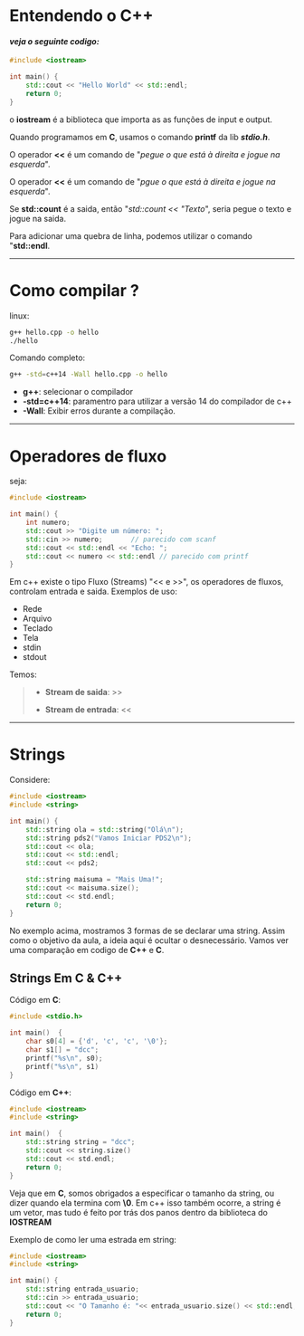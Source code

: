 # Entendendo o C++ 

#### *veja o seguinte codigo:*

```cpp
#include <iostream>

int main() {
    std::cout << "Hello World" << std::endl;
    return 0;
}
```

o **iostream** é a biblioteca que importa as as funções de input e output.

Quando programamos em **C**, usamos o comando **printf** da lib ***stdio.h***.

O operador **<<** é um comando de "*pegue o que está à direita e jogue na esquerda*".


O operador **<<** é um comando de "*pgue o que está à direita e jogue na esquerda*".

Se **std::count** é a saida, então "*std::count << "Texto*", seria pegue o texto e jogue na saida. 

Para adicionar uma quebra de linha, podemos utilizar o comando "**std::endl**.

<hr>

# Como compilar ? 

linux: 
```sh
g++ hello.cpp -o hello
./hello
```

Comando completo: 
```sh
g++ -std=c++14 -Wall hello.cpp -o hello
```
* **g++**: selecionar o compilador
* **-std=c++14**: paramentro para utilizar a versão 14 do compilador de c++
* **-Wall**: Exibir erros durante a compilação.
<hr>

# Operadores de fluxo

seja: 
```cpp 
#include <iostream>

int main() {
    int numero;
    std::cout >> "Digite um número: ";
    std::cin >> numero;       // parecido com scanf
    std::cout << std::endl << "Echo: ";
    std::cout << numero << std::endl // parecido com printf
}
```

Em c++ existe o tipo Fluxo (Streams) "<< e >>", os operadores de fluxos, controlam entrada e saida. Exemplos de uso: 

* Rede
* Arquivo
* Teclado 
* Tela 
* stdin
* stdout

Temos: 
> * **Stream de saida**: >> 
>
> * **Stream de entrada**: << 

<hr> 

# Strings

Considere: 
```cpp
#include <iostream>
#include <string>

int main() {
    std::string ola = std::string("Olá\n");
    std::string pds2("Vamos Iniciar PDS2\n");
    std::cout << ola;
    std::cout << std::endl;
    std::cout << pds2;

    std::string maisuma = "Mais Uma!";
    std::cout << maisuma.size();
    std::cout << std.endl;
    return 0;
}
```

No exemplo acima, mostramos 3 formas de se declarar uma string. Assim como o objetivo da aula, a ideia aqui é ocultar o desnecessário. Vamos ver uma comparação em codigo de **C++** e **C**. 

## Strings Em C & C++
Código em **C**:
```c
#include <stdio.h>

int main()  {
    char s0[4] = {'d', 'c', 'c', '\0'};
    char s1[] = "dcc";
    printf("%s\n", s0);
    printf("%s\n", s1)
}
```
Código em **C++**:
```c++
#include <iostream>
#include <string>

int main()  {
    std::string string = "dcc";
    std::cout << string.size()
    std::cout << std.endl;
    return 0;
}
```
Veja que em **C**, somos obrigados a especificar o tamanho da string, ou
dizer quando ela termina com **\0**. Em c++  isso também ocorre, a string é um vetor, mas tudo é feito por trás dos panos dentro da biblioteca do **IOSTREAM**


Exemplo de como ler uma estrada em string: 
```cpp
#include <iostream>
#include <string>

int main() {
    std::string entrada_usuario;
    std::cin >> entrada_usuario;
    std::cout << "O Tamanho é: "<< entrada_usuario.size() << std::endl;
    return 0;
}

```